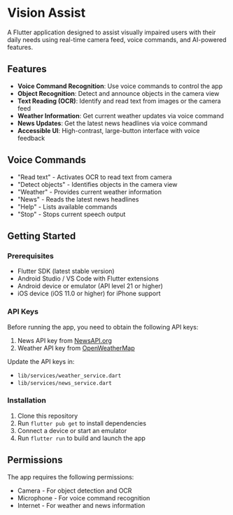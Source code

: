 # Vision Assist

A Flutter application designed to assist visually impaired users with their daily needs using real-time camera feed, voice commands, and AI-powered features.

## Features

- **Voice Command Recognition**: Use voice commands to control the app
- **Object Recognition**: Detect and announce objects in the camera view
- **Text Reading (OCR)**: Identify and read text from images or the camera feed
- **Weather Information**: Get current weather updates via voice command
- **News Updates**: Get the latest news headlines via voice command
- **Accessible UI**: High-contrast, large-button interface with voice feedback

## Voice Commands

- "Read text" - Activates OCR to read text from camera
- "Detect objects" - Identifies objects in the camera view
- "Weather" - Provides current weather information
- "News" - Reads the latest news headlines
- "Help" - Lists available commands
- "Stop" - Stops current speech output

## Getting Started

### Prerequisites

- Flutter SDK (latest stable version)
- Android Studio / VS Code with Flutter extensions
- Android device or emulator (API level 21 or higher)
- iOS device (iOS 11.0 or higher) for iPhone support

### API Keys

Before running the app, you need to obtain the following API keys:

1. News API key from [NewsAPI.org](https://newsapi.org)
2. Weather API key from [OpenWeatherMap](https://openweathermap.org/api)

Update the API keys in:
- `lib/services/weather_service.dart`
- `lib/services/news_service.dart`

### Installation

1. Clone this repository
2. Run `flutter pub get` to install dependencies
3. Connect a device or start an emulator
4. Run `flutter run` to build and launch the app

## Permissions

The app requires the following permissions:
- Camera - For object detection and OCR
- Microphone - For voice command recognition
- Internet - For weather and news information

